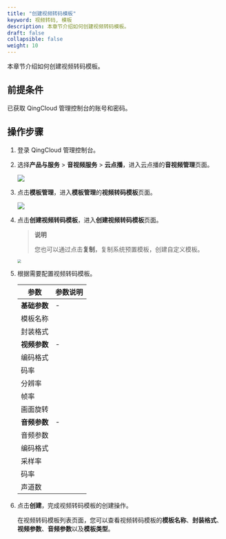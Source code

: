 ```yaml
---
title: "创建视频转码模板"
keyword: 视频转码, 模板
description: 本章节介绍如何创建视频转码模板。
draft: false
collapsible: false
weight: 10
---
```


本章节介绍如何创建视频转码模板。

## 前提条件

已获取 QingCloud 管理控制台的账号和密码。

## 操作步骤

1. 登录 QingCloud 管理控制台。

2. 选择**产品与服务** > **音视频服务** > **云点播**，进入云点播的**音视频管理**页面。

   ![](/audio_and_video/vod/_images/um_video_list.png)

3. 点击**模板管理**，进入**模板管理**的**视频转码模板**页面。

   ![](/audio_and_video/vod/_images/um_tempt_list.png)

4. 点击**创建视频转码模板**，进入**创建视频转码模板**页面。

   > **说明**
   >
   > 您也可以通过点击**复制**，复制系统预置模板，创建自定义模板。

   <img src="/audio_and_video/vod/_images/um_video_tempt_win.png" style="zoom:50%;" />

5. 根据需要配置视频转码模板。

   | 参数         | 参数说明 |
   | ------------ | -------- |
   | **基础参数** | -        |
   | 模板名称     |          |
   | 封装格式     |          |
   | **视频参数** | -        |
   | 编码格式     |          |
   | 码率         |          |
   | 分辨率       |          |
   | 帧率         |          |
   | 画面旋转     |          |
   | **音频参数** | -        |
   | 音频参数     |          |
   | 编码格式     |          |
   | 采样率       |          |
   | 码率         |          |
   | 声道数       |          |

6. 点击**创建**，完成视频转码模板的创建操作。

   在视频转码模板列表页面，您可以查看视频转码模板的**模板名称**、**封装格式**、**视频参数**、**音频参数**以及**模板类型**。

